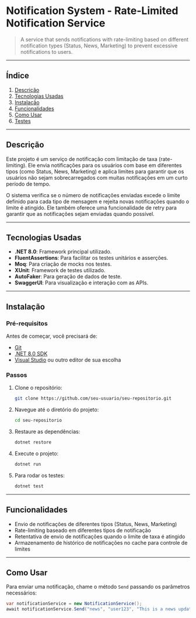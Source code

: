 # **Notification System - Rate-Limited Notification Service**

> A service that sends notifications with rate-limiting based on different notification types (Status, News, Marketing) to prevent excessive notifications to users.

---

## **Índice**

1. [Descrição](#descrição)
2. [Tecnologias Usadas](#tecnologias-usadas)
3. [Instalação](#instalação)
4. [Funcionalidades](#funcionalidades)
5. [Como Usar](#como-usar)
6. [Testes](#testes)

---

## **Descrição**

Este projeto é um serviço de notificação com limitação de taxa (rate-limiting). Ele envia notificações para os usuários com base em diferentes tipos (como Status, News, Marketing) e aplica limites para garantir que os usuários não sejam sobrecarregados com muitas notificações em um curto período de tempo.

O sistema verifica se o número de notificações enviadas excede o limite definido para cada tipo de mensagem e rejeita novas notificações quando o limite é atingido. Ele também oferece uma funcionalidade de retry para garantir que as notificações sejam enviadas quando possível.

---

## **Tecnologias Usadas**

- **.NET 8.0**: Framework principal utilizado.
- **FluentAssertions**: Para facilitar os testes unitários e asserções.
- **Moq**: Para criação de mocks nos testes.
- **XUnit**: Framework de testes utilizado.
- **AutoFaker**: Para geração de dados de teste.
- **SwaggerUI**: Para visualização e interação com as APIs.

---

## **Instalação**

### Pré-requisitos

Antes de começar, você precisará de:

- [Git](https://git-scm.com/)
- [.NET 8.0 SDK](https://dotnet.microsoft.com/download/dotnet)
- [Visual Studio](https://visualstudio.microsoft.com/) ou outro editor de sua escolha

### Passos

1. Clone o repositório:

    ```bash
    git clone https://github.com/seu-usuario/seu-repositorio.git
    ```

2. Navegue até o diretório do projeto:

    ```bash
    cd seu-repositorio
    ```

3. Restaure as dependências:

    ```bash
    dotnet restore
    ```

4. Execute o projeto:

    ```bash
    dotnet run
    ```

5. Para rodar os testes:

    ```bash
    dotnet test
    ```


---

## **Funcionalidades**

- Envio de notificações de diferentes tipos (Status, News, Marketing)
- Rate-limiting baseado em diferentes tipos de notificação
- Retentativa de envio de notificações quando o limite de taxa é atingido
- Armazenamento de histórico de notificações no cache para controle de limites

---

## **Como Usar**

Para enviar uma notificação, chame o método `Send` passando os parâmetros necessários:

```csharp
var notificationService = new NotificationService();
await notificationService.Send("news", "user123", "This is a news update.");
